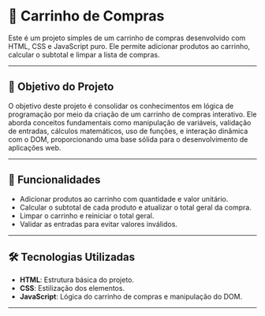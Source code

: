 # 🛒 Carrinho de Compras

Este é um projeto simples de um carrinho de compras desenvolvido com HTML, CSS e JavaScript puro. 
Ele permite adicionar produtos ao carrinho, calcular o subtotal e limpar a lista de compras.

---

## 🎯 Objetivo do Projeto

O objetivo deste projeto é consolidar os conhecimentos em lógica de programação por meio da criação de um carrinho de compras interativo. 
Ele aborda conceitos fundamentais como manipulação de variáveis, validação de entradas, cálculos matemáticos, uso de funções, e interação dinâmica com o DOM, proporcionando uma base sólida para o desenvolvimento de aplicações web.

---

## 🚀 Funcionalidades

- Adicionar produtos ao carrinho com quantidade e valor unitário.
- Calcular o subtotal de cada produto e atualizar o total geral da compra.
- Limpar o carrinho e reiniciar o total geral.
- Validar as entradas para evitar valores inválidos.

---

## 🛠️ Tecnologias Utilizadas

- **HTML**: Estrutura básica do projeto.
- **CSS**: Estilização dos elementos.
- **JavaScript**: Lógica do carrinho de compras e manipulação do DOM.

---
